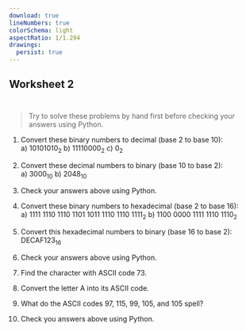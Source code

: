 ```yaml
---
download: true
lineNumbers: true
colorSchema: light
aspectRatio: 1/1.294
drawings:
  persist: true
---
```


## <div text-center>Worksheet 2</div><br>

> Try to solve these problems by hand first before checking your answers using Python.

1. Convert these binary numbers to decimal (base 2 to base 10):  
a) $10101010_2$ b) $11110000_2$ c) $0_2$

2. Convert these decimal numbers to binary (base 10 to base 2):  
a) $3000_{10}$ b) $2048_{10}$

3. Check your answers above using Python.

4. Convert these binary numbers to hexadecimal (base 2 to base 16):  
a) $1111\ 1110\ 1110\ 1101\ 1011\ 1110\ 1110\ 1111_2$ b) $1100\ 0000\ 1111\ 1110\ 1110_2$

5. Convert this hexadecimal numbers to binary (base 16 to base 2):  
$\text{DECAF123}_{16}$

6. Check your answers above using Python.

7. Find the character with ASCII code 73.

8. Convert the letter A into its ASCII code.

9. What do the ASCII codes 97, 115, 99, 105, and 105 spell?

10. Check you answers above using Python.
